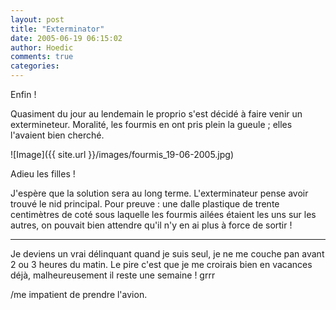 ```yaml
---
layout: post
title: "Exterminator"
date: 2005-06-19 06:15:02
author: Hoedic
comments: true
categories: 
---
```



Enfin !

Quasiment du jour au lendemain le proprio s'est décidé à faire venir un extermineteur. Moralité, les fourmis en ont pris plein la gueule ; elles l'avaient bien cherché.

![Image]({{ site.url }}/images/fourmis_19-06-2005.jpg)
<div class="photoattrib">Adieu les filles !</div>



J'espère que la solution sera au long terme. L'exterminateur pense avoir trouvé le nid principal. Pour preuve : une dalle plastique de trente centimètres de coté sous laquelle les fourmis ailées étaient les uns sur les autres, on pouvait bien attendre qu'il n'y en ai plus à force de sortir !

***

Je deviens un vrai délinquant quand je suis seul, je ne me couche pan avant 2 ou 3 heures du matin. Le pire c'est que je me croirais bien en vacances déjà, malheureusement il reste une semaine ! grrr

/me impatient de prendre l'avion.